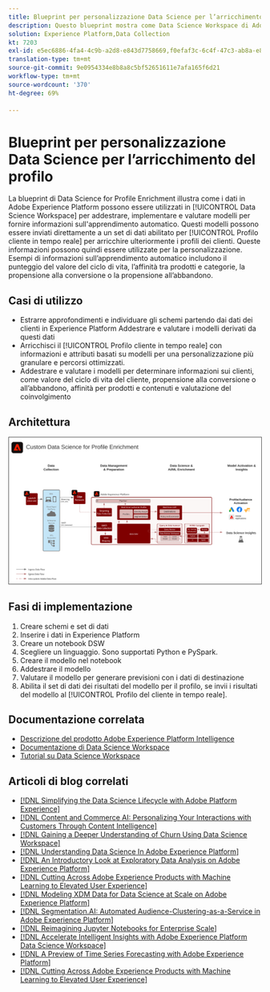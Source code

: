 ```yaml
---
title: Blueprint per personalizzazione Data Science per l’arricchimento del profilo
description: Questo blueprint mostra come Data Science Workspace di Adobe Experience Platform può utilizzare i dati all’interno di Experience Platform per addestrare, distribuire e valutare modelli per ottenere dai dati informazioni basate sull’apprendimento automatico.
solution: Experience Platform,Data Collection
kt: 7203
exl-id: e5ec6886-4fa4-4c9b-a2d8-e843d7758669,f0efaf3c-6c4f-47c3-ab8a-e8e146dd071c
translation-type: tm+mt
source-git-commit: 9e0954334e8b8a8c5bf52651611e7afa165f6d21
workflow-type: tm+mt
source-wordcount: '370'
ht-degree: 69%

---
```


# Blueprint per personalizzazione Data Science per l’arricchimento del profilo

La blueprint di Data Science for Profile Enrichment illustra come i dati in Adobe Experience Platform possono essere utilizzati in [!UICONTROL Data Science Workspace] per addestrare, implementare e valutare modelli per fornire informazioni sull&#39;apprendimento automatico. Questi modelli possono essere inviati direttamente a un set di dati abilitato per [!UICONTROL Profilo cliente in tempo reale] per arricchire ulteriormente i profili dei clienti. Queste informazioni possono quindi essere utilizzate per la personalizzazione. Esempi di informazioni sull’apprendimento automatico includono il punteggio del valore del ciclo di vita, l’affinità tra prodotti e categorie, la propensione alla conversione o la propensione all’abbandono.

## Casi di utilizzo

* Estrarre approfondimenti e individuare gli schemi partendo dai dati dei clienti in Experience Platform Addestrare e valutare i modelli derivati da questi dati
* Arricchisci il [!UICONTROL Profilo cliente in tempo reale] con informazioni e attributi basati su modelli per una personalizzazione più granulare e percorsi ottimizzati.
* Addestrare e valutare i modelli per determinare informazioni sui clienti, come valore del ciclo di vita del cliente, propensione alla conversione o all’abbandono, affinità per prodotti e contenuti e valutazione del coinvolgimento

## Architettura

<img src="assets/data_science.svg" alt="Architettura di riferimento per il blueprint per la personalizzazione Data Science per l’arricchimento del profilo" style="border:1px solid #4a4a4a" />

## Fasi di implementazione

1. Creare schemi e set di dati
1. Inserire i dati in Experience Platform
1. Creare un notebook DSW
1. Scegliere un linguaggio. Sono supportati Python e PySpark.
1. Creare il modello nel notebook
1. Addestrare il modello
1. Valutare il modello per generare previsioni con i dati di destinazione
1. Abilita il set di dati dei risultati del modello per il profilo, se invii i risultati del modello al [!UICONTROL Profilo del cliente in tempo reale].

## Documentazione correlata

* [Descrizione del prodotto Adobe Experience Platform Intelligence](https://helpx.adobe.com/it/legal/product-descriptions/adobe-experience-platform-intelligence---product-description.html)
* [Documentazione di Data Science Workspace](https://experienceleague.adobe.com/docs/experience-platform/data-science-workspace/home.html?lang=it)
* [Tutorial su Data Science Workspace](https://experienceleague.adobe.com/docs/platform-learn/tutorials/data-science-workspace/understanding-data-science-workspace.html?lang=it)

## Articoli di blog correlati

* [[!DNL Simplifying the Data Science Lifecycle with Adobe Platform Experience]](https://medium.com/adobetech/simplifying-the-data-science-lifecycle-with-adobe-platform-experience-8ea4f056d82f)
* [[!DNL Content and Commerce AI: Personalizing Your Interactions with Customers Through Content Intelligence]](https://medium.com/adobetech/content-and-commerce-ai-personalizing-your-interactions-with-customers-through-content-intelligence-dc182601deab)
* [[!DNL Gaining a Deeper Understanding of Churn Using Data Science Workspace]](https://medium.com/adobetech/gaining-a-deeper-understanding-of-churn-using-data-science-workspace-18a2190e0cf3)
* [[!DNL Understanding Data Science In Adobe Experience Platform]](https://medium.com/adobetech/understanding-data-science-in-adobe-experience-platform-5bce5a17b42)
* [[!DNL An Introductory Look at Exploratory Data Analysis on Adobe Experience Platform]](https://medium.com/adobetech/an-introductory-look-at-exploratory-data-analysis-on-adobe-experience-platform-1bfce7501d9a)
* [[!DNL Cutting Across Adobe Experience Products with Machine Learning to Elevated User Experience]](https://medium.com/adobetech/cutting-across-adobe-experience-products-with-machine-learning-to-elevated-user-experience-7c85000510d1)
* [[!DNL Modeling XDM Data for Data Science at Scale on Adobe Experience Platform]](https://medium.com/adobetech/modeling-xdm-data-for-data-science-at-scale-on-adobe-experience-platform-222bb2a6dbf7)
* [[!DNL Segmentation.AI: Automated Audience-Clustering-as-a-Service in Adobe Experience Platform]](https://medium.com/adobetech/segmentation-ai-automated-audience-clustering-as-a-service-in-adobe-experience-platform-261f4099462c)
* [[!DNL Reimagining Jupyter Notebooks for Enterprise Scale]](https://medium.com/adobetech/reimagining-jupyter-notebooks-for-enterprise-scale-8bc6340d504a)
* [[!DNL Accelerate Intelligent Insights with Adobe Experience Platform Data Science Workspace]](https://medium.com/adobetech/accelerate-intelligent-insights-with-adobe-experience-platform-data-science-workspace-89538bacbbea)
* [[!DNL A Preview of Time Series Forecasting with Adobe Experience Platform]](https://medium.com/adobetech/preview-of-time-series-forecasting-with-adobe-experience-platform-38a2fc778e89)
* [[!DNL Cutting Across Adobe Experience Products with Machine Learning to Elevated User Experience]](https://medium.com/adobetech/cutting-across-adobe-experience-products-with-machine-learning-to-elevated-user-experience-7c85000510d1)
